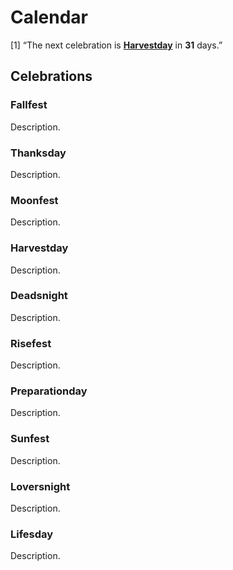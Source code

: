 
# Calendar

\[1\] “The next celebration is
[**Harvestday**](https://github.com/RealityBending/Calendar#Harvestday)
in **31** days.”

## Celebrations

### Fallfest

Description.

### Thanksday

Description.

### Moonfest

Description.

### Harvestday

Description.

### Deadsnight

Description.

### Risefest

Description.

### Preparationday

Description.

### Sunfest

Description.

### Loversnight

Description.

### Lifesday

Description.
